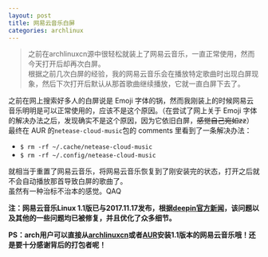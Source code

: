 ```yaml
---
layout: post
title: 网易云音乐白屏
categories: archlinux
---
```


> 之前在archlinuxcn源中很轻松就装上了网易云音乐，一直正常使用，然而今天打开后却再次白屏。  
> 根据之前几次白屏的经验，我的网易云音乐会在播放特定歌曲时出现白屏现象，然后下次打开后默认从那首歌曲继续播放，它就一直白屏下去了。  

<!-- more -->

之前在网上搜索好多人的白屏说是 Emoji 字体的锅，然而我刚装上的时候网易云音乐明明是可以正常使用的，应该不是这个原因。（在尝试了网上关于 Emoji 字体的解决办法之后，发现确实不是这个原因，因为它依旧白屏，~~感觉自己宛如zz~~）  
最终在 AUR 的`netease-cloud-music`包的 comments 里看到了一条解决办法：  
 * `$ rm -rf ~/.cache/netease-cloud-music`
 * `$ rm -rf ~/.config/netease-cloud-music`

就相当于重置了网易云音乐，将网易云音乐恢复到了刚安装完的状态，打开之后就不会自动播放那首导致白屏的歌曲了。  
虽然有一种治标不治本的感觉。QAQ

**注：网易云音乐Linux 1.1版已与2017.11.17发布，根据[deepin官方新闻](https://www.deepin.org/2017/11/17/netease-cloud-music-v1-1-for-linux-is-released/)，该问题以及其他的一些问题均已被修复，并且优化了众多细节。**  

**PS：arch用户可以直接从[archlinuxcn](https://www.archlinuxcn.org/)或者[AUR](https://aur.archlinux.org/)安装1.1版本的网易云音乐哦！还是要十分感谢背后的打包者呢！**
